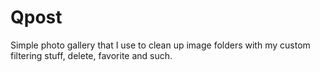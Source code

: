 # Qpost

Simple photo gallery that I use to clean up image folders with my custom
filtering stuff, delete, favorite and such.
